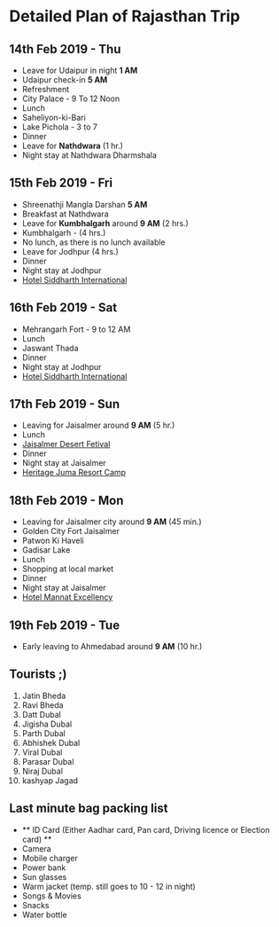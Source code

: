 # Detailed Plan of Rajasthan Trip

## 14th Feb 2019 - Thu ##
* Leave for Udaipur in night **1 AM**
* Udaipur check-in **5 AM**
* Refreshment
* City Palace - 9 To 12 Noon
* Lunch
* Saheliyon-ki-Bari
* Lake Pichola - 3 to 7
* Dinner
* Leave for **Nathdwara** (1 hr.)
* Night stay at Nathdwara Dharmshala

## 15th Feb 2019 - Fri ##
* Shreenathji Mangla Darshan **5 AM**
* Breakfast at Nathdwara
* Leave for **Kumbhalgarh** around **9 AM** (2 hrs.)
* Kumbhalgarh - (4 hrs.)
* No lunch, as there is no lunch available
* Leave for Jodhpur (4 hrs.)
* Dinner
* Night stay at Jodhpur
* [Hotel Siddharth International](https://www.oyorooms.com/18961-budget-oyo-11975-siddharth-international-jodhpur)

## 16th Feb 2019 - Sat ##
* Mehrangarh Fort - 9 to 12 AM
* Lunch 
* Jaswant Thada 
* Dinner
* Night stay at Jodhpur
* [Hotel Siddharth International](https://www.oyorooms.com/18961-budget-oyo-11975-siddharth-international-jodhpur)

## 17th Feb 2019 - Sun ##
* Leaving for Jaisalmer around **9 AM** (5 hr.)
* Lunch
* [Jaisalmer Desert Fetival](https://www.indianholiday.com/fairs-and-festivals/rajasthan/desert-festival-jaisalmer.html)
* Dinner
* Night stay at Jaisalmer
* [Heritage Juma Resort Camp](https://www.goibibo.com/hotels/heritage-juma-resort-camp-hotel-in-jaisalmer-855639425538696048/)

## 18th Feb 2019 - Mon ##
* Leaving for Jaisalmer city around **9 AM** (45 min.)
* Golden City Fort Jaisalmer
* Patwon Ki Haveli
* Gadisar Lake
* Lunch
* Shopping at local market 
* Dinner
* Night stay at Jaisalmer
* [Hotel Mannat Excellency](https://www.oyorooms.com/7864-budget-oyo-4809-hotel-mannat-excellency-jaisalmer)

## 19th Feb 2019 - Tue ##
* Early leaving to Ahmedabad around **9 AM** (10 hr.)


## Tourists ;)
1. Jatin Bheda
2. Ravi Bheda
3. Datt Dubal
4. Jigisha Dubal
5. Parth Dubal
6. Abhishek Dubal
7. Viral Dubal
8. Parasar Dubal
9. Niraj Dubal
10. kashyap Jagad


## Last minute bag packing list
* ** ID Card (Either Aadhar card, Pan card, Driving licence or Election card) **
* Camera
* Mobile charger
* Power bank
* Sun glasses
* Warm jacket (temp. still goes to 10 - 12 in night)
* Songs & Movies
* Snacks
* Water bottle
